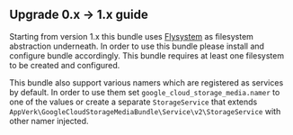 Upgrade 0.x -> 1.x guide
---

Starting from version 1.x this bundle uses [Flysystem](https://flysystem.thephpleague.com/v2/docs) 
as filesystem abstraction underneath. In order to use this bundle please install and configure bundle accordingly.
This bundle requires at least one filesystem to be created and configured.

This bundle also support various namers which are registered as services by default.
In order to use them set `google_cloud_storage_media.namer` to one of the values or create a separate `StorageService`
that extends `AppVerk\GoogleCloudStorageMediaBundle\Service\v2\StorageService` with other namer injected.
